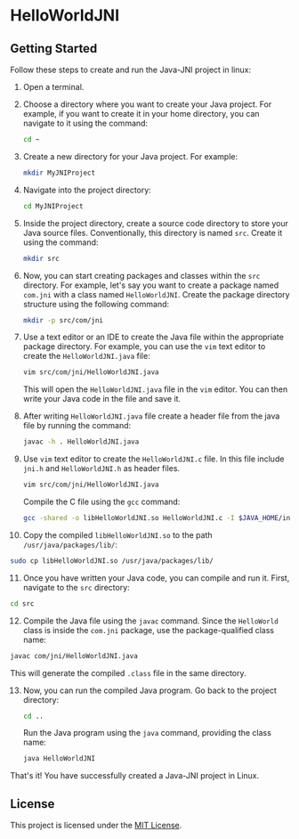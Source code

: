 # HelloWorldJNI

## Getting Started

Follow these steps to create and run the Java-JNI project in linux:

1. Open a terminal.

2. Choose a directory where you want to create your Java project. For example, if you want to create it in your home directory, you can navigate to it using the command:

   ```bash
   cd ~
   ```

3. Create a new directory for your Java project. For example:

   ```bash
   mkdir MyJNIProject
   ```

4. Navigate into the project directory:

   ```bash
   cd MyJNIProject
   ```

5. Inside the project directory, create a source code directory to store your Java source files. Conventionally, this directory is named `src`. Create it using the command:

   ```bash
   mkdir src
   ```

6. Now, you can start creating packages and classes within the `src` directory. For example, let's say you want to create a package named `com.jni` with a class named `HelloWorldJNI`. Create the package directory structure using the following command:

   ```bash
   mkdir -p src/com/jni
   ```

7. Use a text editor or an IDE to create the Java file within the appropriate package directory. For example, you can use the `vim` text editor to create the `HelloWorldJNI.java` file:

   ```bash
   vim src/com/jni/HelloWorldJNI.java
   ```

   This will open the `HelloWorldJNI.java` file in the `vim` editor. You can then write your Java code in the file and save it.

8. After writing `HelloWorldJNI.java` file create a header file from the java file by running the command:

    ```bash
   javac -h . HelloWorldJNI.java
   ```

9. Use `vim` text editor to create the `HelloWorldJNI.c` file. In this file include `jni.h` and `HelloWorldJNI.h` as header files.

   ```bash
   vim src/com/jni/HelloWorldJNI.java
   ```

   Compile the C file using the `gcc` command:

   ```bash
   gcc -shared -o libHelloWorldJNI.so HelloWorldJNI.c -I $JAVA_HOME/include  -I $JAVA_HOME/include/linux
   ```
   
10. Copy the compiled `libHelloWorldJNI.so` to the path `/usr/java/packages/lib/`:

   ```bash
   sudo cp libHelloWorldJNI.so /usr/java/packages/lib/
   ```

11. Once you have written your Java code, you can compile and run it. First, navigate to the `src` directory:

   ```bash
   cd src
   ```

12. Compile the Java file using the `javac` command. Since the `HelloWorld` class is inside the `com.jni` package, use the package-qualified class name:

   ```bash
   javac com/jni/HelloWorldJNI.java
   ```

   This will generate the compiled `.class` file in the same directory.

13. Now, you can run the compiled Java program. Go back to the project directory:

    ```bash
    cd ..
    ```

    Run the Java program using the `java` command, providing the class name:

    ```bash
    java HelloWorldJNI
    ```

That's it! You have successfully created a Java-JNI project in Linux.

## License

This project is licensed under the [MIT License](LICENSE).
